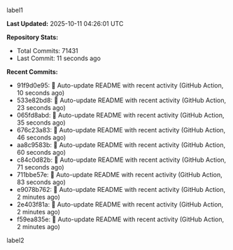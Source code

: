 
label1 
<!-- ACTIVITY_START -->
**Last Updated:** 2025-10-11 04:26:01 UTC

**Repository Stats:**
- Total Commits: 71431
- Last Commit: 11 seconds ago

**Recent Commits:**
- 91f9d0e95: 🤖 Auto-update README with recent activity (GitHub Action, 10 seconds ago)
- 533e82bd8: 🤖 Auto-update README with recent activity (GitHub Action, 23 seconds ago)
- 065fd8abd: 🤖 Auto-update README with recent activity (GitHub Action, 35 seconds ago)
- 676c23a83: 🤖 Auto-update README with recent activity (GitHub Action, 46 seconds ago)
- aa8c9583b: 🤖 Auto-update README with recent activity (GitHub Action, 60 seconds ago)
- c84c0d82b: 🤖 Auto-update README with recent activity (GitHub Action, 71 seconds ago)
- 711bbe57e: 🤖 Auto-update README with recent activity (GitHub Action, 83 seconds ago)
- e9078b762: 🤖 Auto-update README with recent activity (GitHub Action, 2 minutes ago)
- 2e403f81a: 🤖 Auto-update README with recent activity (GitHub Action, 2 minutes ago)
- f59ea835e: 🤖 Auto-update README with recent activity (GitHub Action, 2 minutes ago)
<!-- ACTIVITY_END -->

label2
